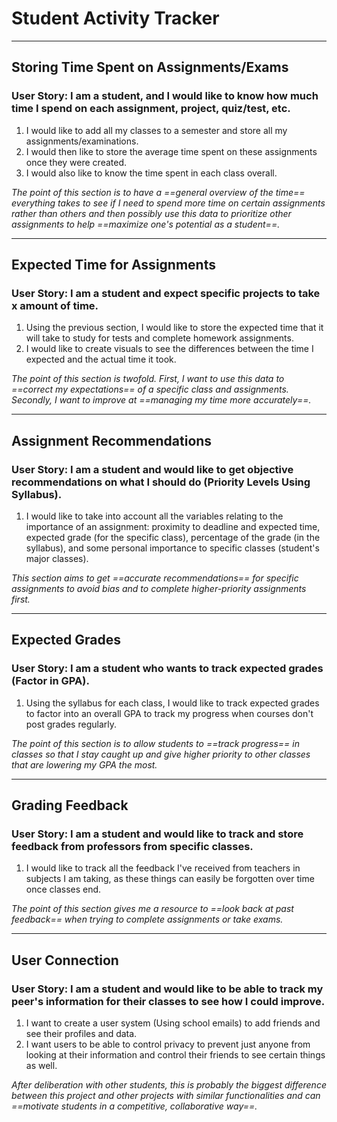 # Student Activity Tracker

---

## Storing Time Spent on Assignments/Exams
### User Story: I am a student, and I would like to know how much time I spend on each assignment, project, quiz/test, etc.

1. I would like to add all my classes to a semester and store all my assignments/examinations.
2. I would then like to store the average time spent on these assignments once they were created.
3. I would also like to know the time spent in each class overall.

*The point of this section is to have a ==general overview of the time== everything takes to see if I need to spend more time on certain assignments rather than others and then possibly use this data to prioritize other assignments to help ==maximize one's potential as a student==.*

---

## Expected Time for Assignments
### User Story: I am a student and expect specific projects to take x amount of time.

1. Using the previous section, I would like to store the expected time that it will take to study for tests and complete homework assignments.
2. I would like to create visuals to see the differences between the time I expected and the actual time it took.

*The point of this section is twofold. First, I want to use this data to ==correct my expectations== of a specific class and assignments. Secondly, I want to improve at ==managing my time more accurately==.*

---

## Assignment Recommendations
### User Story: I am a student and would like to get objective recommendations on what I should do (Priority Levels Using Syllabus).

1. I would like to take into account all the variables relating to the importance of an assignment: proximity to deadline and expected time, expected grade (for the specific class), percentage of the grade (in the syllabus), and some personal importance to specific classes (student's major classes).

*This section aims to get ==accurate recommendations== for specific assignments to avoid bias and to complete higher-priority assignments first.*

---

## Expected Grades
### User Story: I am a student who wants to track expected grades (Factor in GPA).

1. Using the syllabus for each class, I would like to track expected grades to factor into an overall GPA to track my progress when courses don't post grades regularly.

*The point of this section is to allow students to ==track progress== in classes so that I stay caught up and give higher priority to other classes that are lowering my GPA the most.*

---

## Grading Feedback
### User Story: I am a student and would like to track and store feedback from professors from specific classes.

1. I would like to track all the feedback I've received from teachers in subjects I am taking, as these things can easily be forgotten over time once classes end.

*The point of this section gives me a resource to ==look back at past feedback== when trying to complete assignments or take exams.*

---

## User Connection
### User Story: I am a student and would like to be able to track my peer's information for their classes to see how I could improve.

1. I want to create a user system (Using school emails) to add friends and see their profiles and data.
2. I want users to be able to control privacy to prevent just anyone from looking at their information and control their friends to see certain things as well.

*After deliberation with other students, this is probably the biggest difference between this project and other projects with similar functionalities and can ==motivate students in a competitive, collaborative way==.*